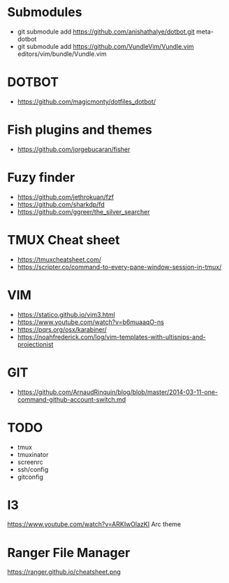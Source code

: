 # Submodules
- git submodule add https://github.com/anishathalye/dotbot.git meta-dotbot
- git submodule add https://github.com/VundleVim/Vundle.vim editors/vim/bundle/Vundle.vim

# DOTBOT
- https://github.com/magicmonty/dotfiles_dotbot/

# Fish plugins and themes
- https://github.com/jorgebucaran/fisher

# Fuzy finder
- https://github.com/jethrokuan/fzf
- https://github.com/sharkdp/fd
- https://github.com/ggreer/the_silver_searcher

# TMUX Cheat sheet
- https://tmuxcheatsheet.com/
- https://scripter.co/command-to-every-pane-window-session-in-tmux/

# VIM
- https://statico.github.io/vim3.html
- https://www.youtube.com/watch?v=b6muaaqO-ns
- https://pqrs.org/osx/karabiner/
- https://noahfrederick.com/log/vim-templates-with-ultisnips-and-projectionist

# GIT
- https://github.com/ArnaudRinquin/blog/blob/master/2014-03-11-one-command-github-account-switch.md

# TODO
- tmux
- tmuxinator
- screenrc
- ssh/config
- gitconfig

# I3
https://www.youtube.com/watch?v=ARKIwOlazKI
Arc theme

# Ranger File Manager
https://ranger.github.io/cheatsheet.png
